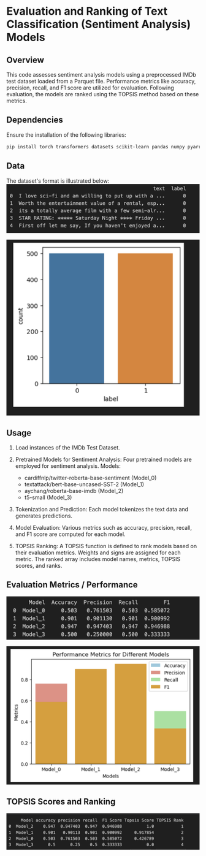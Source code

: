 # Evaluation and Ranking of Text Classification (Sentiment Analysis) Models

## Overview

This code assesses sentiment analysis models using a preprocessed IMDb test dataset loaded from a Parquet file. Performance metrics like accuracy, precision, recall, and F1 score are utilized for evaluation. Following evaluation, the models are ranked using the TOPSIS method based on these metrics.

## Dependencies

Ensure the installation of the following libraries:

```bash
pip install torch transformers datasets scikit-learn pandas numpy pyarrow
```

## Data

The dataset's format is illustrated below:
![Dataset](https://github.com/kunalarora0930/Topsis-for-Pretrained-Models/blob/main/Images/data.png)

![Bar Chart](https://github.com/kunalarora0930/Topsis-for-Pretrained-Models/blob/main/Images/barchart.png)

## Usage

1. Load instances of the IMDb Test Dataset.

2. Pretrained Models for Sentiment Analysis:
    Four pretrained models are employed for sentiment analysis.
    Models:
      - cardiffnlp/twitter-roberta-base-sentiment (Model_0)
      - textattack/bert-base-uncased-SST-2 (Model_1)
      - aychang/roberta-base-imdb (Model_2)
      - t5-small (Model_3)

3. Tokenization and Prediction:
    Each model tokenizes the text data and generates predictions.

4. Model Evaluation:
  Various metrics such as accuracy, precision, recall, and F1 score are computed for each model.

5. TOPSIS Ranking:
  A TOPSIS function is defined to rank models based on their evaluation metrics.
  Weights and signs are assigned for each metric.
  The ranked array includes model names, metrics, TOPSIS scores, and ranks.

## Evaluation Metrics / Performance
![Performance Metrics](https://github.com/kunalarora0930/Topsis-for-Pretrained-Models/blob/main/Images/performance.png)

![Performance Chart](https://github.com/kunalarora0930/Topsis-for-Pretrained-Models/blob/main/Images/performance-chart.png)

## TOPSIS Scores and Ranking
![TOPSIS Scores and Ranking](https://github.com/kunalarora0930/Topsis-for-Pretrained-Models/blob/main/Images/result.png)